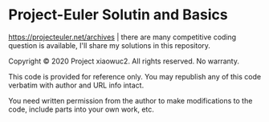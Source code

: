 # Project-Euler Solutin and Basics

https://projecteuler.net/archives | there are many competitive coding question is available, I'll share my solutions in this repository. 


Copyright © 2020 Project xiaowuc2. All rights reserved. No warranty.


This code is provided for reference only. You may republish any of this code verbatim with author and URL info intact.


You need written permission from the author to make modifications to the code, include parts into your own work, etc.

